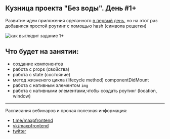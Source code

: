 ## Кузница проекта "Без воды". День #1+

Развитие идеи приложения сделанного [в первый день](https://github.com/maxfarseer/forge/tree/1-stardew-seasons), но на этот раз добавился простой роутинг с помощью hash (символа решетки)

![как выглядит задание 1+](https://j.gifs.com/ZVDN2Q.gif)

## Что будет на занятии:

+ создание компонентов
+ работа с props (свойства)
+ работа с state (состояние)
+ метод жизненого цикла (lifecycle method) componentDidMount
+ работа с нативным элементом `img`
+ работа с нативными элементами,чтобы создать роутинг (location, window)

---

Расписания вебинаров и прочая полезная информация:
+ [t.me/maxpfrontend](https://t.me/maxpfrontend)
+ [vk/maxpfrontend](http://vk.com/maxpfrontend)
+ [twitter](https://twitter.com/MaxPatsiansky)